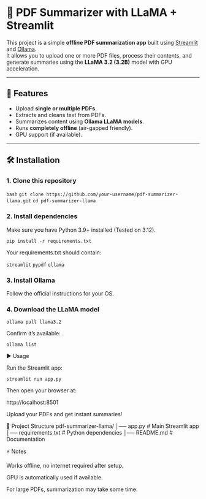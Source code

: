 # 📄 PDF Summarizer with LLaMA + Streamlit

This project is a simple **offline PDF summarization app** built using [Streamlit](https://streamlit.io/) and [Ollama](https://ollama.com/).  
It allows you to upload one or more PDF files, process their contents, and generate summaries using the **LLaMA 3.2 (3.2B)** model with GPU acceleration.

---

## 🚀 Features
- Upload **single or multiple PDFs**.
- Extracts and cleans text from PDFs.
- Summarizes content using **Ollama LLaMA models**.
- Runs **completely offline** (air-gapped friendly).
- GPU support (if available).

---

## 🛠 Installation

### 1. Clone this repository  
```bash```
```git clone https://github.com/your-username/pdf-summarizer-llama.git```
```cd pdf-summarizer-llama ```

### 2. Install dependencies

Make sure you have Python 3.9+ installed (Tested on 3.12).

```pip install -r requirements.txt```


Your requirements.txt should contain:

```streamlit```
```pypdf```
```ollama```

### 3. Install Ollama

Follow the official instructions for your OS.

### 4. Download the LLaMA model
```ollama pull llama3.2```


Confirm it’s available:

```ollama list```

▶️ Usage

Run the Streamlit app:

```streamlit run app.py```


Then open your browser at:

http://localhost:8501


Upload your PDFs and get instant summaries!

📂 Project Structure
pdf-summarizer-llama/
│── app.py              # Main Streamlit app
│── requirements.txt    # Python dependencies
│── README.md           # Documentation

⚡ Notes

Works offline, no internet required after setup.

GPU is automatically used if available.

For large PDFs, summarization may take some time.